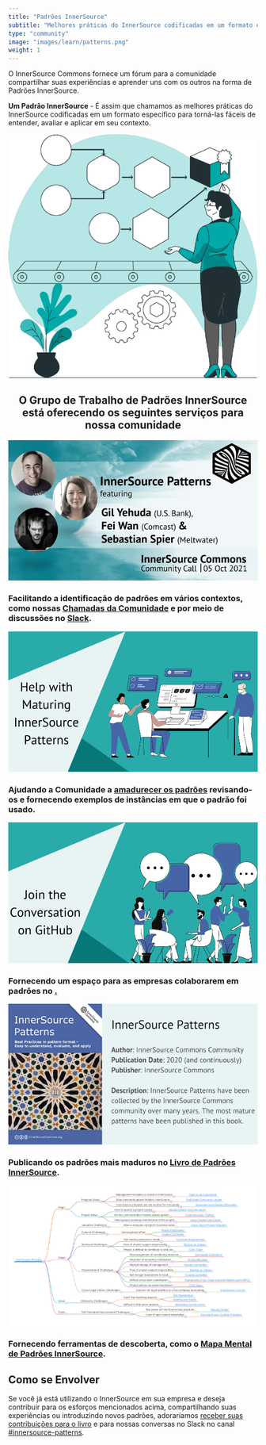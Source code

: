 ```yaml
---
title: "Padrões InnerSource"
subtitle: "Melhores práticas do InnerSource codificadas em um formato específico, fácil de entender e reutilizar."
type: "community"
image: "images/learn/patterns.png"
weight: 1
---
```

<section class="section">
  <div class="container">
    <div class="row align-items-center">
      <div class="col-md-6 order-2 order-md-2">
        <p>O InnerSource Commons fornece um fórum para a comunidade compartilhar suas experiências e aprender uns com os outros na forma de Padrões InnerSource.
        </p>
        <p class="mt-4"><b>Um Padrão InnerSource</b> - É assim que chamamos as melhores práticas do InnerSource codificadas em um formato específico para torná-las fáceis de entender, avaliar e aplicar em seu contexto.</p>
      </div>
      <div class="col-md-5 order-1 order-md-1 mb-4 mb-md-0">
        <img src="/images/learn/patterns/patterns-symbol-cropped.png" class="img-fluid">
      </div>
  </div>
</section>

<h2 style="text-align: center;">O Grupo de Trabalho de Padrões InnerSource está oferecendo os seguintes serviços para nossa comunidade</h2>

<section class="section bg-light">
  <div class="container">
    <div class="row justify-content-center">
      <div class="col-md-6 col-sm-6 mb-4">
        <div class="feature-card text-left">
          <a href="https://innersourcecommons.slack.com/archives/C2EFRTS6A"><img src="/images/events/meetup-2021-10-05.jpg" alt="Chamadas da Comunidade de Padrões InnerSource"></a>
          <h3 class="mb-2">Facilitando a identificação de padrões em vários contextos, como nossas <a href="/events/">Chamadas da Comunidade</a> e por meio de discussões no <a href="https://innersourcecommons.slack.com/archives/C2EFRTS6A">Slack</a>.</h3>
        </div>
      </div>
      <div class="col-md-6 col-sm-6 mb-4">
        <div class="feature-card text-left">
          <a href="https://github.com/InnerSourceCommons/InnerSourcePatterns/issues"><img src="/images/learn/patterns/maturing_patterns.png" alt="Padrões InnerSource Maduros"></a>
          <h3 class="mb-2">Ajudando a Comunidade a <a href="https://github.com/InnerSourceCommons/InnerSourcePatterns/issues">amadurecer os padrões</a> revisando-os e fornecendo exemplos de instâncias em que o padrão foi usado.</h3>
        </div>
      </div>
      <div class="col-md-6 col-sm-6 mb-4">
        <div class="feature-card text-left">
          <a href="https://github.com/InnerSourceCommons/InnerSourcePatterns"><img src="/images/learn/patterns/github_conversation.png" alt="Conversa no GitHub"></a>
          <h3 class="mb-2">Fornecendo um espaço para as empresas colaborarem em padrões no <a href="https://github.com/

InnerSourceCommons/InnerSourcePatterns">GitHub</a>.</h3>
        </div>
      </div>
      <div class="col-md-6 col-sm-6 mb-4">
        <div class="feature-card text-left">
          <a href="https://patterns.innersourcecommons.org"><img src="/images/learn/patterns/patterns_book.jpg" alt="Livro de Padrões InnerSource"></a>
          <h3 class="mb-2">Publicando os padrões mais maduros no <a href="https://patterns.innersourcecommons.org">Livro de Padrões InnerSource</a>.</h3>
        </div>
      </div>
      <div class="col-md-6 col-sm-6 mb-4">
        <div class="feature-card text-left">
          <a href="https://patterns.innersourcecommons.org/explore-patterns"><img src="/images/learn/patterns/patterns_mind_map.png" alt="Mapa Mental de Padrões InnerSource"></a>
          <h3 class="mb-2">Fornecendo ferramentas de descoberta, como o <a href="https://patterns.innersourcecommons.org/explore-patterns">Mapa Mental de Padrões InnerSource</a>.</h3>
        </div>
      </div>
    </div>
  </div>
</section>


## Como se Envolver

Se você já está utilizando o InnerSource em sua empresa e deseja contribuir para os esforços mencionados acima, compartilhando suas experiências ou introduzindo novos padrões, adoraríamos <a href="https://patterns.innersourcecommons.org/contribute">receber suas contribuições para o livro</a> e para nossas conversas no Slack no canal <a href="https://innersourcecommons.slack.com/archives/C2EFRTS6A">#innersource-patterns</a>.